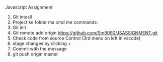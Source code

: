 Javascript Assignment

1. Git intasll 
2. Project ke folder ma cmd me commands:
3. Git init
4. Git remote add origin https://github.com/Sm9090/JSASSIGNMENT.git
5. Check code from source Control (3rd menu on left in vscode)
6. stage changes by clicking +
7. Commit with the message
8. git push origin master